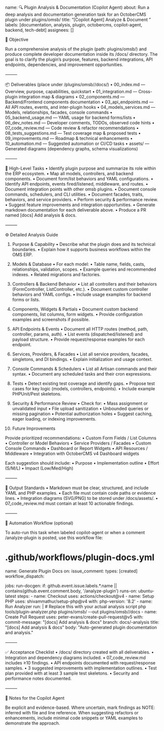 name: 🔍 Plugin Analysis & Documentation (Copilot Agent)
about: Run a deep analysis and documentation generation task for an OctoberCMS plugin under plugins/omsb/
title: “[Copilot Agent] Analyze & Document ”
labels: [documentation, analysis, plugin, octobercms, copilot-agent, backend, tech-debt]
assignees: []

🧠 Objective

Run a comprehensive analysis of the <plugin-name> plugin (path: plugins/omsb/<plugin-name>) and produce complete developer documentation inside its /docs/ directory.
The goal is to clarify the plugin’s purpose, features, backend integrations, API endpoints, dependencies, and improvement opportunities.

⸻

📦 Deliverables (place under /plugins/omsb/<plugin-name>/docs/)
	•	00_index.md — Overview, purpose, capabilities, quickstart
	•	01_integration.md — Cross-plugin integration map & diagrams
	•	02_components.md — Backend/Frontend components documentation
	•	03_api_endpoints.md — All API routes, events, and inter-plugin hooks
	•	04_models_services.md — Models, relationships, facades, console commands
	•	05_backend_usage.md — YAML usage for backend forms/lists
	•	06_dev_notes.md — Developer comments, TODOs, observed code hints
	•	07_code_review.md — Code review & refactor recommendations
	•	08_tests_suggestions.md — Test coverage map & proposed tests
	•	09_improvements.md — Roadmap & technical enhancements
	•	10_automation.md — Suggested automation or CI/CD tasks
	•	assets/ — Generated diagrams (dependency graphs, schema visualizations)

⸻

🧾 High-Level Tasks
	•	Identify plugin purpose and summarize its role within the ERP ecosystem.
	•	Map all models, controllers, and backend components.
	•	Document form/list behaviors and YAML configurations.
	•	Identify API endpoints, events fired/listened, middleware, and routes.
	•	Document integration points with other omsb plugins.
	•	Document console commands, schedulers, and CLI utilities.
	•	Document facades, traits, behaviors, and service providers.
	•	Perform security & performance review.
	•	Suggest feature improvements and integration opportunities.
	•	Generate markdown documentation for each deliverable above.
	•	Produce a PR named [docs] Add <plugin-name> analysis & docs.

⸻

⚙️ Detailed Analysis Guide

1. Purpose & Capability
	•	Describe what the plugin does and its technical boundaries.
	•	Explain how it supports business workflows within the OMS ERP.

2. Models & Database
	•	For each model:
	•	Table name, fields, casts, relationships, validation, scopes.
	•	Example queries and recommended indexes.
	•	Related migrations and factories.

3. Controllers & Backend Behavior
	•	List all controllers and their behaviors (FormController, ListController, etc.).
	•	Document custom controller behaviors and YAML configs.
	•	Include usage examples for backend forms or lists.

4. Components, Widgets & Partials
	•	Document custom backend components, list columns, form widgets.
	•	Provide configuration examples and screenshots if possible.

5. API Endpoints & Events
	•	Document all HTTP routes (method, path, controller, params, auth).
	•	List events (dispatched/listened) and payload structure.
	•	Provide request/response examples for each endpoint.

6. Services, Providers, & Facades
	•	List all service providers, facades, singletons, and DI bindings.
	•	Explain initialization and usage context.

7. Console Commands & Schedulers
	•	List all Artisan commands and their syntax.
	•	Document any scheduled tasks and their cron expressions.

8. Tests
	•	Detect existing test coverage and identify gaps.
	•	Propose test cases for key logic (models, controllers, endpoints).
	•	Include example PHPUnit/Pest skeletons.

9. Security & Performance Review
	•	Check for:
	•	Mass assignment or unvalidated input
	•	File upload sanitization
	•	Unbounded queries or missing pagination
	•	Potential authorization holes
	•	Suggest caching, eager loading, or indexing improvements.

10. Future Improvements

Provide prioritized recommendations:
	•	Custom Form Fields / List Columns
	•	Controller or Model Behaviors
	•	Service Providers / Facades
	•	Custom Console Commands
	•	Dashboard or Report Widgets
	•	API Resources / Middleware
	•	Integration with OctoberCMS v4 Dashboard widgets

Each suggestion should include:
	•	Purpose
	•	Implementation outline
	•	Effort (S/M/L)
	•	Impact (Low/Med/High)

⸻

📜 Output Standards
	•	Markdown must be clear, structured, and include YAML and PHP examples.
	•	Each file must contain code paths or evidence lines.
	•	Integration diagrams (SVG/PNG) to be stored under /docs/assets/.
	•	07_code_review.md must contain at least 10 actionable findings.

⸻

🧩 Automation Workflow (optional)

To auto-run this task when labeled copilot-agent or when a comment /analyze-plugin is posted, use this workflow file:

# .github/workflows/plugin-docs.yml
name: Generate Plugin Docs
on:
  issue_comment:
    types: [created]
  workflow_dispatch:

jobs:
  run-docgen:
    if: github.event.issue.labels.*.name || contains(github.event.comment.body, '/analyze-plugin')
    runs-on: ubuntu-latest
    steps:
      - name: Checkout
        uses: actions/checkout@v4
      - name: Setup PHP
        uses: shivammathur/setup-php@v4
        with:
          php-version: '8.2'
      - name: Run Analyzer
        run: |
          # Replace this with your actual analysis script
          php tools/plugin-analyzer.php plugins/omsb/<plugin-name> --out plugins/omsb/<plugin-name>/docs
      - name: Create Pull Request
        uses: peter-evans/create-pull-request@v5
        with:
          commit-message: "[docs] Add <plugin-name> analysis & docs"
          branch: docs/<plugin-name>-analysis
          title: "[docs] Add <plugin-name> analysis & docs"
          body: "Auto-generated plugin documentation and analysis."


⸻

✅ Acceptance Checklist
	•	/docs/ directory created with all deliverables.
	•	Integration and dependency diagrams included.
	•	07_code_review.md includes ≥10 findings.
	•	API endpoints documented with request/response samples.
	•	3 suggested improvements with implementation outlines.
	•	Test plan provided with at least 3 sample test skeletons.
	•	Security and performance notes documented.

⸻

🧭 Notes for the Copilot Agent

Be explicit and evidence-based.
Where uncertain, mark findings as NOTE: inferred with file and line reference.
When suggesting refactors or enhancements, include minimal code snippets or YAML examples to demonstrate the approach.